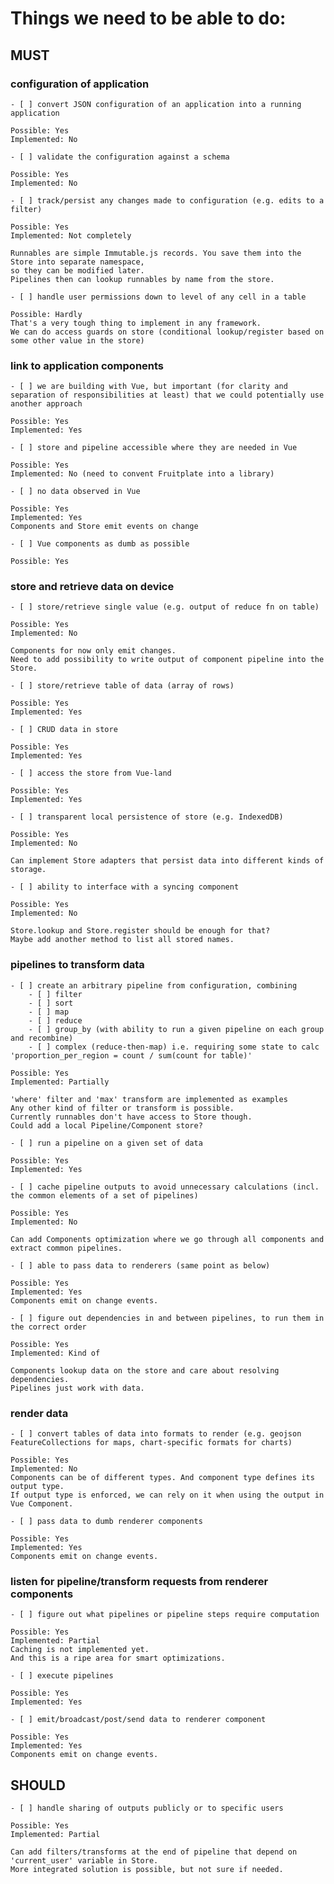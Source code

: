 # Things we need to be able to do:
## MUST
### configuration of application
    - [ ] convert JSON configuration of an application into a running application
    
    Possible: Yes
    Implemented: No

    - [ ] validate the configuration against a schema

    Possible: Yes
    Implemented: No

    - [ ] track/persist any changes made to configuration (e.g. edits to a filter)

    Possible: Yes
    Implemented: Not completely

    Runnables are simple Immutable.js records. You save them into the Store into separate namespace,
    so they can be modified later.
    Pipelines then can lookup runnables by name from the store.

    - [ ] handle user permissions down to level of any cell in a table

    Possible: Hardly
    That's a very tough thing to implement in any framework.
    We can do access guards on store (conditional lookup/register based on some other value in the store)

### link to application components
    - [ ] we are building with Vue, but important (for clarity and separation of responsibilities at least) that we could potentially use another approach

    Possible: Yes
    Implemented: Yes

    - [ ] store and pipeline accessible where they are needed in Vue

    Possible: Yes
    Implemented: No (need to convent Fruitplate into a library)

    - [ ] no data observed in Vue

    Possible: Yes
    Implemented: Yes
    Components and Store emit events on change

    - [ ] Vue components as dumb as possible

    Possible: Yes

### store and retrieve data on device
    - [ ] store/retrieve single value (e.g. output of reduce fn on table)
    
    Possible: Yes
    Implemented: No

    Components for now only emit changes.
    Need to add possibility to write output of component pipeline into the Store.

    - [ ] store/retrieve table of data (array of rows)

    Possible: Yes
    Implemented: Yes

    - [ ] CRUD data in store

    Possible: Yes
    Implemented: Yes

    - [ ] access the store from Vue-land

    Possible: Yes
    Implemented: Yes

    - [ ] transparent local persistence of store (e.g. IndexedDB)

    Possible: Yes
    Implemented: No

    Can implement Store adapters that persist data into different kinds of storage.

    - [ ] ability to interface with a syncing component

    Possible: Yes
    Implemented: No

    Store.lookup and Store.register should be enough for that?
    Maybe add another method to list all stored names.

### pipelines to transform data
    - [ ] create an arbitrary pipeline from configuration, combining
        - [ ] filter
        - [ ] sort
        - [ ] map
        - [ ] reduce
        - [ ] group_by (with ability to run a given pipeline on each group and recombine)
        - [ ] complex (reduce-then-map) i.e. requiring some state to calc 'proportion_per_region = count / sum(count for table)'

    Possible: Yes
    Implemented: Partially
    
    'where' filter and 'max' transform are implemented as examples
    Any other kind of filter or transform is possible.
    Currently runnables don't have access to Store though.
    Could add a local Pipeline/Component store?

    - [ ] run a pipeline on a given set of data

    Possible: Yes
    Implemented: Yes

    - [ ] cache pipeline outputs to avoid unnecessary calculations (incl. the common elements of a set of pipelines)

    Possible: Yes
    Implemented: No

    Can add Components optimization where we go through all components and extract common pipelines.

    - [ ] able to pass data to renderers (same point as below)

    Possible: Yes
    Implemented: Yes
    Components emit on change events.

    - [ ] figure out dependencies in and between pipelines, to run them in the correct order

    Possible: Yes
    Implemented: Kind of

    Components lookup data on the store and care about resolving dependencies.
    Pipelines just work with data.

### render data
    - [ ] convert tables of data into formats to render (e.g. geojson FeatureCollections for maps, chart-specific formats for charts)

    Possible: Yes
    Implemented: No
    Components can be of different types. And component type defines its output type.
    If output type is enforced, we can rely on it when using the output in Vue Component.

    - [ ] pass data to dumb renderer components

    Possible: Yes
    Implemented: Yes
    Components emit on change events.

### listen for pipeline/transform requests from renderer components
    - [ ] figure out what pipelines or pipeline steps require computation

    Possible: Yes
    Implemented: Partial
    Caching is not implemented yet.
    And this is a ripe area for smart optimizations.

    - [ ] execute pipelines

    Possible: Yes
    Implemented: Yes

    - [ ] emit/broadcast/post/send data to renderer component

    Possible: Yes
    Implemented: Yes
    Components emit on change events.

## SHOULD
    - [ ] handle sharing of outputs publicly or to specific users

    Possible: Yes
    Implemented: Partial

    Can add filters/transforms at the end of pipeline that depend on 'current_user' variable in Store.
    More integrated solution is possible, but not sure if needed.